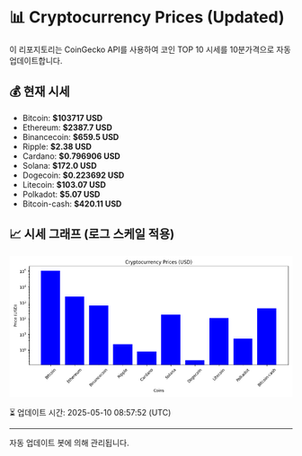 
# 📊 Cryptocurrency Prices (Updated)

이 리포지토리는 CoinGecko API를 사용하여 코인 TOP 10 시세를 10분가격으로 자동 업데이트합니다.

## 💰 현재 시세
- Bitcoin: **$103717 USD**
- Ethereum: **$2387.7 USD**
- Binancecoin: **$659.5 USD**
- Ripple: **$2.38 USD**
- Cardano: **$0.796906 USD**
- Solana: **$172.0 USD**
- Dogecoin: **$0.223692 USD**
- Litecoin: **$103.07 USD**
- Polkadot: **$5.07 USD**
- Bitcoin-cash: **$420.11 USD**

## 📈 시세 그래프 (로그 스케일 적용)
![Crypto Prices](crypto_prices.png)

⏳ 업데이트 시간: 2025-05-10 08:57:52 (UTC)

---
자동 업데이트 봇에 의해 관리됩니다.
